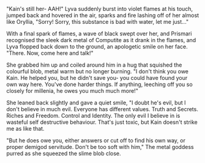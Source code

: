 "Kain's still her- AAH!" Lyva suddenly burst into violet flames at his touch, jumped back and hovered in the air, sparks and fire lashing off of her almost like Oryllia, "Sorry! Sorry, this substance is bad with water, let me just..."     

With a final spark of flames, a wave of black swept over her, and Prismari recognised the sleek dark metal of Computite as it drank in the flames, and Lyva flopped back down to the ground, an apologetic smile on her face. "There. Now, come here and talk!"    

She grabbed him up and coiled around him in a hug that squished the colourful blob, metal warm but no longer burning. "I don't think you owe Kain. He helped you, but he didn't save you- you could have found your own way here. You've done harder things. If anything, leeching off you so closely for millenia, he owes you much much more!"     

She leaned back slightly and gave a quiet smile, "I doubt he's evil, but I don't believe in much evil. Everyone has different values. Truth and Secrets. Riches and Freedom. Control and Identity. The only evil I believe in is wasteful self destructive behaviour. That's just toxic, but Kain doesn't strike me as like that. 

"But he does owe you, either answers or cut off to find his own way, or proper demigod servitude. Don't be too soft with him," The metal goddess purred as she squeezed the slime blob close.